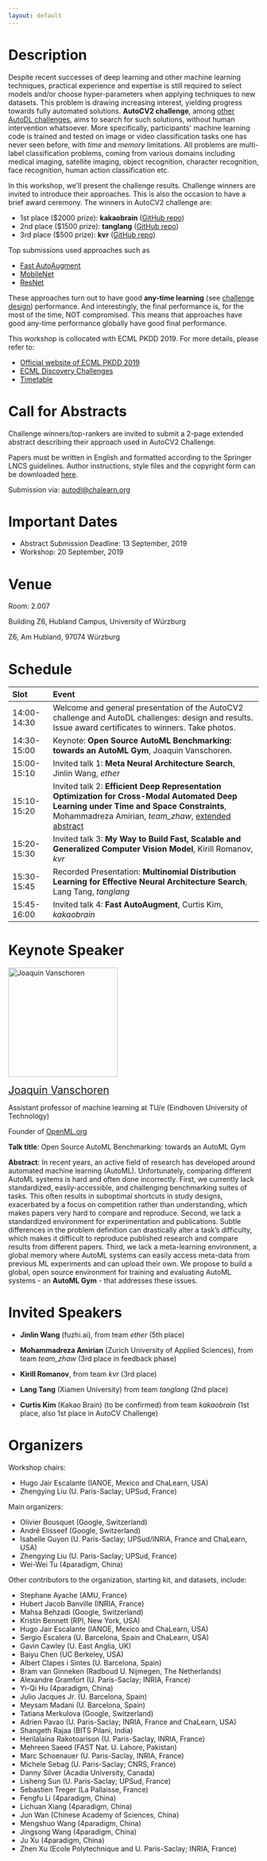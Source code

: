 ```yaml
---
layout: default
---
```


# Description

Despite recent successes of deep learning and other machine learning techniques, practical experience and expertise is still required to select models and/or choose hyper-parameters when applying techniques to new datasets. This problem is drawing increasing interest, yielding progress towards fully automated solutions. **AutoCV2 challenge**, among [other AutoDL challenges](https://autodl.chalearn.org/), aims to search for such solutions, without human intervention whatsoever. More specifically, participants' machine learning code is trained and tested on image or video classification tasks one has never seen before, with _time_ and _memory_ limitations. All problems are multi-label classification problems, coming from various domains including medical imaging, satellite imaging, object recognition, character recognition, face recognition, human action classification etc.

In this workshop, we'll present the challenge results. Challenge winners are
invited to introduce their approaches. This is also the occasion to have a brief
award ceremony. The winners in AutoCV2 challenge are:
- 1st place ($2000 prize): **kakaobrain** ([GitHub repo](https://github.com/kakaobrain/autoclint))
- 2nd place ($1500 prize): **tanglang** ([GitHub repo](https://github.com/tanglang96/AutoCV2))
- 3rd place ($500 prize): **kvr** ([GitHub repo](https://github.com/kvr777/autodl_cv2))

Top submissions used approaches such as
- [Fast AutoAugment](https://github.com/kakaobrain/autoclint)
- [MobileNet](https://arxiv.org/abs/1704.04861)
- [ResNet](https://arxiv.org/abs/1512.03385)

These approaches turn out to have good **any-time learning**
(see [challenge design](https://hal.archives-ouvertes.fr/hal-02265053))
performance. And interestingly, the final performance is,
for the most of the time, NOT compromised. This means that approaches have
good any-time performance globally have good final performance.

This workshop is collocated with ECML PKDD 2019. For more details,
please refer to:
- [Official website of ECML PKDD 2019](http://ecmlpkdd2019.org)
- [ECML Discovery Challenges](http://ecmlpkdd2019.org/submissions/discovery/)
- [Timetable](http://ecmlpkdd2019.org/programme/timetable/)

# Call for Abstracts
Challenge winners/top-rankers are invited to submit a 2-page extended abstract describing
their approach used in AutoCV2 Challenge.

Papers must be written in English and formatted according to the Springer LNCS
guidelines. Author instructions, style files and the copyright form can be
downloaded [here](http://www.springer.com/gp/computer-science/lncs/conference-proceedings-guidelines).

Submission via: [autodl@chalearn.org](mailto:autodl@chalearn.org)

# Important Dates
* Abstract Submission Deadline: 13 September, 2019
* Workshop: 20 September, 2019

# Venue
Room: 2.007

Building Z6, Hubland Campus, University of Würzburg

Z6, Am Hubland, 97074 Würzburg

# Schedule

| Slot               |           Event           |
|:------------------ |:------------------------- |
| 14:00-14:30      | Welcome and general presentation of the AutoCV2 challenge and AutoDL challenges: design and results. Issue award certificates to winners. Take photos. |
| 14:30-15:00      | Keynote: **Open Source AutoML Benchmarking: towards an AutoML Gym**, Joaquin Vanschoren. |
| 15:00-15:10      | Invited talk 1: **Meta Neural Architecture Search**, Jinlin Wang, _ether_   |
| 15:10-15:20      | Invited talk 2: **Efficient Deep Representation Optimization for Cross-Modal Automated Deep Learning under Time and Space Constraints**, Mohammadreza Amirian, _team_zhaw_, [extended abstract](https://drive.google.com/file/d/1OaZa-8AQefaY00wLrkp5pkhmdoyER7bY/view?usp=sharing)  |
| 15:20-15:30      | Invited talk 3: **My Way to Build Fast, Scalable and Generalized Computer Vision Model**, Kirill Romanov, _kvr_  |
| 15:30-15:45      | Recorded Presentation: **Multinomial Distribution Learning for Effective Neural Architecture Search**, Lang Tang, _tanglang_ |
| 15:45-16:00      | Invited talk 4: **Fast AutoAugment**, Curtis Kim, _kakaobrain_  |

# Keynote Speaker
<img src="https://joaquinvanschoren.github.io/home/images/profilepic.jpg" alt="Joaquin Vanschoren" style="width:220px;">

[<span style="font-size:1.5em;">Joaquin Vanschoren</span>](https://joaquinvanschoren.github.io/home/)

Assistant professor of machine learning at TU/e (Eindhoven University of Technology)

Founder of [OpenML.org](https://www.openml.org/)

**Talk title**: Open Source AutoML Benchmarking: towards an AutoML Gym

**Abstract**:
In recent years, an active field of research has developed around automated machine learning (AutoML). Unfortunately, comparing different AutoML systems is hard and often done incorrectly. First, we currently lack standardized, easily-accessible, and challenging benchmarking suites of tasks. This often results in suboptimal shortcuts in study designs, exacerbated by a focus on competition rather than understanding, which makes papers very hard to compare and reproduce. Second, we lack a standardized environment for experimentation and publications. Subtle differences in the problem definition can drastically alter a task’s difficulty, which makes it difficult to reproduce published research and compare results from different papers. Third, we lack a meta-learning environment, a global memory where AutoML systems can easily access meta-data from previous ML experiments and can upload their own. We propose to build a global, open source environment for training and evaluating AutoML systems - an **AutoML Gym** - that addresses these issues.

# Invited Speakers

* **Jinlin Wang** (fuzhi.ai), from team _ether_ (5th place)

* **Mohammadreza Amirian** (Zurich University of Applied Sciences), from team _team_zhaw_ (3rd place in feedback phase)

* **Kirill Romanov**, from team _kvr_ (3rd place)

* **Lang Tang** (Xiamen University) from team _tanglang_ (2nd place)

* **Curtis Kim** (Kakao Brain) (to be confirmed) from team _kakaobrain_ (1st place, also 1st place in AutoCV Challenge)

# Organizers
Workshop chairs:
* Hugo Jair Escalante (IANOE, Mexico and ChaLearn, USA)
* Zhengying Liu (U. Paris-Saclay; UPSud, France)

Main organizers:
* Olivier Bousquet (Google, Switzerland)
* André Elisseef (Google, Switzerland)
* Isabelle Guyon (U. Paris-Saclay; UPSud/INRIA, France and ChaLearn, USA)
* Zhengying Liu (U. Paris-Saclay; UPSud, France)
* Wei-Wei Tu (4paradigm, China)

Other contributors to the organization, starting kit, and datasets, include:
* Stephane Ayache (AMU, France)
* Hubert Jacob Banville (INRIA, France)
* Mahsa Behzadi (Google, Switzerland)
* Kristin Bennett (RPI, New York, USA)
* Hugo Jair Escalante (IANOE, Mexico and ChaLearn, USA)
* Sergio Escalera (U. Barcelona, Spain and ChaLearn, USA)
* Gavin Cawley (U. East Anglia, UK)
* Baiyu Chen (UC Berkeley, USA)
* Albert Clapes i Sintes (U. Barcelona, Spain)
* Bram van Ginneken (Radboud U. Nijmegen, The Netherlands)
* Alexandre Gramfort (U. Paris-Saclay; INRIA, France)
* Yi-Qi Hu (4paradigm, China)
* Julio Jacques Jr. (U. Barcelona, Spain)
* Meysam Madani (U. Barcelona, Spain)
* Tatiana Merkulova (Google, Switzerland)
* Adrien Pavao (U. Paris-Saclay; INRIA, France and ChaLearn, USA)
* Shangeth Rajaa (BITS Pilani, India)
* Herilalaina Rakotoarison (U. Paris-Saclay, INRIA, France)
* Mehreen Saeed (FAST Nat. U. Lahore, Pakistan)
* Marc Schoenauer (U. Paris-Saclay, INRIA, France)
* Michele Sebag (U. Paris-Saclay; CNRS, France)
* Danny Silver (Acadia University, Canada)
* Lisheng Sun (U. Paris-Saclay; UPSud, France)
* Sebastien Treger (La Pallaisse, France)
* Fengfu Li (4paradigm, China)
* Lichuan Xiang (4paradigm, China)
* Jun Wan (Chinese Academy of Sciences, China)
* Mengshuo Wang (4paradigm, China)
* Jingsong Wang (4paradigm, China)
* Ju Xu (4paradigm, China)
* Zhen Xu (Ecole Polytechnique and U. Paris-Saclay; INRIA, France)
